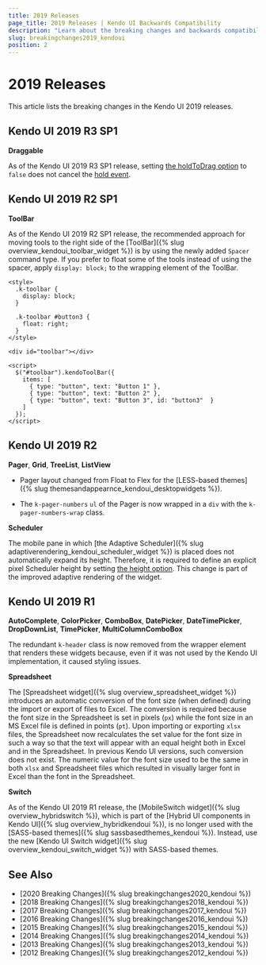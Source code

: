```yaml
---
title: 2019 Releases
page_title: 2019 Releases | Kendo UI Backwards Compatibility
description: "Learn about the breaking changes and backwards compatibility released by Kendo UI in 2019."
slug: breakingchanges2019_kendoui
position: 2
---
```


# 2019 Releases

This article lists the breaking changes in the Kendo UI 2019 releases.

## Kendo UI 2019 R3 SP1

**Draggable**

As of the Kendo UI 2019 R3 SP1 release, setting [the holdToDrag option](https://docs.telerik.com/kendo-ui/api/javascript/ui/draggable/configuration/holdtodrag) to `false` does not cancel the [hold event](https://docs.telerik.com/kendo-ui/api/javascript/ui/draggable/events/hold).

## Kendo UI 2019 R2 SP1

**ToolBar**

As of the Kendo UI 2019 R2 SP1 release, the recommended approach for moving tools to the right side of the [ToolBar]({% slug overview_kendoui_toolbar_widget %}) is by using the newly added `Spacer` command type. If you prefer to float some of the tools instead of using the spacer, apply `display: block;` to the wrapping element of the ToolBar.

```
<style>
  .k-toolbar {
    display: block;
  }

  .k-toolbar #button3 {
    float: right;
  }
</style>

<div id="toolbar"></div>

<script>
  $("#toolbar").kendoToolBar({
    items: [
      { type: "button", text: "Button 1" },
      { type: "button", text: "Button 2" },
      { type: "button", text: "Button 3", id: "button3"  }
    ]
  });
</script>
```

## Kendo UI 2019 R2

**Pager**, **Grid**, **TreeList**, **ListView**

* Pager layout changed from Float to Flex for the [LESS-based themes]({% slug themesandappearnce_kendoui_desktopwidgets %}).

* The `k-pager-numbers` `ul` of the Pager is now wrapped in a `div` with the `k-pager-numbers-wrap` class.

**Scheduler**

The mobile pane in which [the Adaptive Scheduler]({% slug adaptiverendering_kendoui_scheduler_widget %}) is placed does not automatically expand its height. Therefore, it is required to define an explicit pixel Scheduler height by setting [the height option](https://docs.telerik.com/kendo-ui/api/javascript/ui/scheduler/configuration/height). This change is part of the improved adaptive rendering of the widget.

## Kendo UI 2019 R1

**AutoComplete**, **ColorPicker**, **ComboBox**, **DatePicker**, **DateTimePicker**, **DropDownList**, **TimePicker**, **MultiColumnComboBox**

The redundant `k-header` class is now removed from the wrapper element that renders these widgets because, even if it was not used by the Kendo UI implementation, it caused styling issues.

**Spreadsheet**

The [Spreadsheet widget]({% slug overview_spreadsheet_widget %}) introduces an automatic conversion of the font size (when defined) during the import or export of files to Excel. The conversion is required because the font size in the Spreadsheet is set in pixels (`px`) while the font size in an MS Excel file is defined in points (`pt`). Upon importing or exporting `xlsx` files, the Spreadsheet now recalculates the set value for the font size in such a way so that the text will appear with an equal height both in Excel and in the Spreadsheet. In previous Kendo UI versions, such conversion does not exist. The numeric value for the font size used to be the same in both `xlsx` and Spreadsheet files which resulted in visually larger font in Excel than the font in the Spreadsheet.

**Switch**

As of the Kendo UI 2019 R1 release, the [MobileSwitch widget]({% slug overview_hybridswitch %}), which is part of the [Hybrid UI components in Kendo UI]({% slug overview_hybridkendoui %}), is no longer used with the [SASS-based themes]({% slug sassbasedthemes_kendoui %}). Instead, use the new [Kendo UI Switch widget]({% slug overview_kendoui_switch_widget %}) with SASS-based themes.

## See Also

* [2020 Breaking Changes]({% slug breakingchanges2020_kendoui %})
* [2018 Breaking Changes]({% slug breakingchanges2018_kendoui %})
* [2017 Breaking Changes]({% slug breakingchanges2017_kendoui %})
* [2016 Breaking Changes]({% slug breakingchanges2016_kendoui %})
* [2015 Breaking Changes]({% slug breakingchanges2015_kendoui %})
* [2014 Breaking Changes]({% slug breakingchanges2014_kendoui %})
* [2013 Breaking Changes]({% slug breakingchanges2013_kendoui %})
* [2012 Breaking Changes]({% slug breakingchanges2012_kendoui %})
